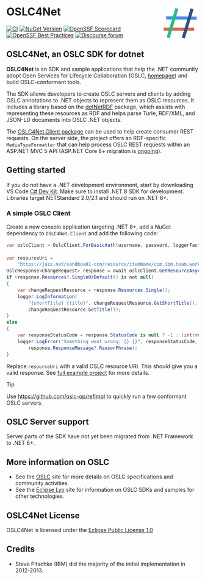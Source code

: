 OSLC4Net<img src="doc/logo.svg" align="right" width="96px" height="96px">
===========================

[![CI](https://github.com/OSLC/oslc4net/actions/workflows/main.yml/badge.svg?branch=main)](https://github.com/OSLC/oslc4net/actions?query=workflow%3ACI)
[![NuGet Version](https://img.shields.io/nuget/v/OSLC4Net.Core)](https://www.nuget.org/packages/OSLC4Net.Core#versions-body-tab)
[![OpenSSF Scorecard](https://api.scorecard.dev/projects/github.com/OSLC/oslc4net/badge)](https://scorecard.dev/viewer/?uri=github.com/OSLC/oslc4net)
[![OpenSSF Best Practices](https://www.bestpractices.dev/projects/9671/badge)](https://www.bestpractices.dev/projects/9671)
[![Discourse forum](https://img.shields.io/discourse/users?color=28bd84&server=https%3A%2F%2Fforum.open-services.net%2F)](https://forum.open-services.net/c/sdks/oslc4net/10)

## OSLC4Net, an OSLC SDK for dotnet

**OSLC4Net** is an SDK and sample applications that help the .NET community
adopt Open Services for Lifecycle Collaboration (OSLC,
[homepage](http://open-services.net)) and build OSLC-conformant tools.

The SDK allows developers to create OSLC servers and clients by adding OSLC
annotations to .NET objects to represent them as OSLC resources. It includes a
library based on the [dotNetRDF](https://dotnetrdf.org/) package, which assists
with representing these resources as RDF and helps parse Turle, RDF/XML, and
JSON-LD documents into OSLC .NET objects.

The [OSLC4Net.Client package](https://www.nuget.org/packages/OSLC4Net.Client/)
can be used to help create consumer REST requests. On the server side, the
project offers an RDF-specific `MediaTypeFormatter` that can help process OSLC
REST requests within an ASP.NET MVC 5 API (ASP.NET Core 8+ migration is
[ongoing](https://github.com/OSLC/oslc4net/issues/218)).

## Getting started

If you do not have a .NET development environment, start by downloading VS Code
[C# Dev
Kit](https://marketplace.visualstudio.com/items?itemName=ms-dotnettools.csdevkit).
Make sure to install .NET 8 SDK for development. Libraries target NETStandard
2.0/2.1 and should run on .NET 6+.

### A simple OSLC Client

Create a new console application targeting .NET 8+, add a NuGet dependency to
`OSLC4Net.Client` and add the following code:

```csharp
var oslcClient = OslcClient.ForBasicAuth(username, password, loggerFactory.CreateLogger<OslcClient>());

var resourceUri =
    "https://jazz.net/sandbox01-ccm/resource/itemName/com.ibm.team.workitem.WorkItem/1300";
OslcResponse<ChangeRequest> response = await oslcClient.GetResourceAsync<ChangeRequest>(resourceUri);
if (response.Resources?.SingleOrDefault() is not null)
{
    var changeRequestResource = response.Resources.Single();
    logger.LogInformation(
        "{shortTitle} {title}", changeRequestResource.GetShortTitle(),
        changeRequestResource.GetTitle());
}
else
{
    var responseStatusCode = response.StatusCode is null ? -1 : (int)response.StatusCode;
    logger.LogError("Something went wrong: {} {}", responseStatusCode,
        response.ResponseMessage?.ReasonPhrase);
}
```

Replace `resourceUri` with a valid OSLC resource URI. This should give you a
valid response. See [full example
project](./OSLC4Net_SDK/Examples/Oslc4NetExamples.Client/) for more details.

> [!TIP]
>
> Use https://github.com/oslc-op/refimpl to quickly run a few conformant OSLC
> servers.

## OSLC Server support

Server parts of the SDK have not yet been migrated from .NET Framework to .NET
8+.

## More information on OSLC

* See the [OSLC](http://open-services.net/) site for more details on OSLC
  specifications and community activities.
* See the [Eclipse Lyo](http://eclipse.org/lyo) site for information on OSLC
  SDKs and samples for other technologies.

## OSLC4Net License

OSLC4Net is licensed under the [Eclipse Public License 1.0](LICENSE)

## Credits

- Steve Pitschke (IBM) did the majority of the initial implementation in
  2012-2013.
